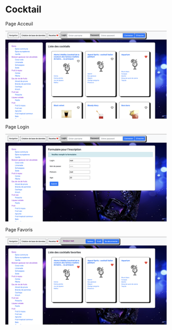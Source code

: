 # Cocktail

<p>Page Acceuil</p>
<img src="image1.png">

<p>Page Login </p>
<img src="image3.png">

<p>Page Favoris</p>
<img src="image2.png">
